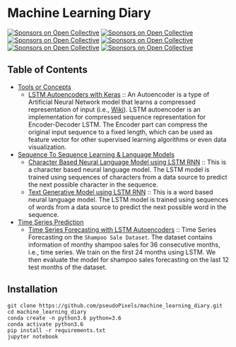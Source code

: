 # Machine Learning Diary
[![Sponsors on Open Collective](https://img.shields.io/badge/ML-Tensorflow-orange.svg?style=flat-square)](#sponsors)
[![Sponsors on Open Collective](https://img.shields.io/badge/ML-scikit--learn-blue.svg?style=flat-square)](#sponsors)
[![Sponsors on Open Collective](https://img.shields.io/badge/ML-Keras-lightgrey.svg?style=flat-square)](#sponsors)
[![Sponsors on Open Collective](https://img.shields.io/badge/python-3.6-brightgreen.svg?style=flat-square)](#sponsors)
[![Sponsors on Open Collective](https://img.shields.io/badge/license-MIT-brightgreen.svg?style=flat-square)](#sponsors)
[![Sponsors on Open Collective](https://img.shields.io/badge/debian-10+-blue.svg?style=flat-square)](#sponsors)




## Table of Contents

* [Tools or Concepts](#tools)
  * [LSTM Autoencoders with Keras](https://github.com/pseudoPixels/machine_learning_diary/blob/master/notebooks/LSTM_Autoencoders_with_Keras/LSTM_Autoencoders_with_Keras.ipynb) 
     :: An Autoencoder is a type of Artificial Neural Network model that learns a 
     compressed representation of input (i.e., [Wiki](https://en.wikipedia.org/wiki/Autoencoder)). 
     LSTM autoencoder is an implementation for compressed sequence representation 
     for Encoder-Decoder LSTM. The Encoder part can compress the original input sequence 
     to a fixed length, which can be used as feature vector for other supervised learning 
     algorithms or even data visualization.
* [Sequence To Sequence Learning & Language Models](#usage)
  * [Character Based Neural Language Model using LSTM RNN](https://github.com/pseudoPixels/machine_learning_diary/blob/master/notebooks/character_based_neural_language_model/character_based_neural_language_model.ipynb)
     :: This is a character based neural language model. The LSTM model
     is trained using sequences of characters from a data source to predict
     the next possible character in the sequence. 
  * [Text Generative Model using LSTM RNN](https://github.com/pseudoPixels/machine_learning_diary/blob/master/notebooks/character_based_neural_language_model/character_based_neural_language_model.ipynb)
     :: This is a word based neural language model. The LSTM model
     is trained using sequences of words from a data source to predict
     the next possible word in the sequence. 
* [Time Series Prediction](#usage)
  * [Time Series Forecasting with LSTM Autoencoders](https://github.com/pseudoPixels/machine_learning_diary/blob/master/notebooks/time_series_forecasting_using_LSTM_Autoencoder/time_series_forecasting_using_LSTM_Autoencoder.ipynb)
     :: Time Series Forecasting on the `Shampoo Sale Dataset`. The dataset contains information of monthy shampoo sales for 36 consecutive months, i.e., time series. We train on the first 24 months using LSTM. We then evaluate the model for shampoo sales forecasting on the last 12 test months of the dataset.

## Installation

```buildoutcfg
git clone https://github.com/pseudoPixels/machine_learning_diary.git
cd machine_learning_diary
conda create -n python3.6 python=3.6
conda activate python3.6
pip install -r requirements.txt
jupyter notebook
```